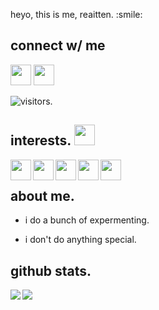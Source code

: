 
</p>
<div size='20px'> heyo, this is me, reaitten. :smile: 


## connect w/ me
<a href = 'https://www.twitter.com/@knotreaitten'> <img width = '33px' src="https://raw.githubusercontent.com/rahulbanerjee26/githubAboutMeGenerator/main/icons/twitter.svg"/></a> 
<a href = 'https://www.github.com/reaitten'> <img width = '33px' src="https://raw.githubusercontent.com/rahulbanerjee26/githubAboutMeGenerator/main/icons/github.svg"/></a> 
  

![visitors.](https://visitor-badge.glitch.me/badge?page_id=reaitten.reaitten)
</div>

## interests. <img src = "https://media2.giphy.com/media/QssGEmpkyEOhBCb7e1/giphy.gif?cid=ecf05e47a0n3gi1bfqntqmob8g9aid1oyj2wr3ds3mg700bl&rid=giphy.gif" width = 33px> 
<p align = 'center'>
<img width ='33px' align='left' src ='https://raw.githubusercontent.com/rahulbanerjee26/githubAboutMeGenerator/main/icons/android.svg'>
<img width ='33px' align='left' src ='https://raw.githubusercontent.com/rahulbanerjee26/githubAboutMeGenerator/main/icons/youtube.svg'>
<img width ='33px' align='left' src ='https://raw.githubusercontent.com/rahulbanerjee26/githubAboutMeGenerator/main/icons/cpp.svg'>
<img width ='33px' align='left' src ='https://raw.githubusercontent.com/rahulbanerjee26/githubAboutMeGenerator/main/icons/discord.svg'>
<img width ='33px' align='left' src ='https://raw.githubusercontent.com/rahulbanerjee26/githubAboutMeGenerator/main/icons/python.svg'>

<br>
</p>

## about me.

- i do a bunch of expermenting.

- i don't do anything special.


## github stats.
<a href="https://github.com/anuraghazra/github-readme-stats">
<img align="left" src="https://github-readme-stats.vercel.app/api?username=reaitten&count_private=true&show_icons=true&theme=default" />
</a>
  
<a href="https://github.com/anuraghazra/convoychat">
<img align="left" src="https://github-readme-stats.vercel.app/api/top-langs/?username=reaitten&theme=default" />
</a>

<!-- BLOG-POST-LIST:START -->
<!-- BLOG-POST-LIST:END -->



